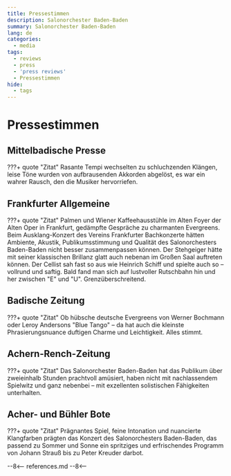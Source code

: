 ```yaml
---
title: Pressestimmen
description: Salonorchester Baden-Baden
summary: Salonorchester Baden-Baden
lang: de
categories:
  - media
tags:
  - reviews
  - press
  - 'press reviews'
  - Pressestimmen
hide:
  - tags
---
```


# Pressestimmen

<!-- more -->

## Mittelbadische Presse

???+ quote "Zitat"
    Rasante Tempi wechselten zu schluchzenden Klängen, leise Töne wurden von aufbrausenden Akkorden abgelöst, es war ein wahrer Rausch, den die Musiker hervorriefen.

## Frankfurter Allgemeine

???+ quote "Zitat"
    Palmen und Wiener Kaffeehausstühle im Alten Foyer der Alten Oper in Frankfurt, gedämpfte Gespräche zu charmanten Evergreens.
    Beim Ausklang-Konzert des Vereins Frankfurter Bachkonzerte hätten Ambiente, Akustik, Publikumsstimmung und Qualität des Salonorchesters Baden-Baden nicht besser zusammenpassen können.
    Der Stehgeiger hätte mit seiner klassischen Brillanz glatt auch nebenan im Großen Saal auftreten können.
    Der Cellist sah fast so aus wie Heinrich Schiff und spielte auch so – vollrund und saftig.
    Bald fand man sich auf lustvoller Rutschbahn hin und her zwischen "E" und "U".
    Grenzüberschreitend.

## Badische Zeitung

???+ quote "Zitat"
    Ob hübsche deutsche Evergreens von Werner Bochmann oder Leroy Andersons "Blue Tango" – da hat auch die kleinste Phrasierungsnuance duftigen Charme und Leichtigkeit.
    Alles stimmt.

## Achern-Rench-Zeitung

???+ quote "Zitat"
    Das Salonorchester Baden-Baden hat das Publikum über zweieinhalb Stunden prachtvoll amüsiert, haben nicht mit nachlassendem Spielwitz und ganz nebenbei – mit exzellenten solistischen Fähigkeiten unterhalten.

## Acher- und Bühler Bote

???+ quote "Zitat"
    Prägnantes Spiel, feine Intonation und nuancierte Klangfarben prägten das Konzert des Salonorchesters Baden-Baden, das passend zu Sommer und Sonne ein spritziges und erfrischendes Programm von Johann Strauß bis zu Peter Kreuder darbot.

--8<--
references.md
--8<--
